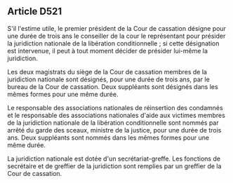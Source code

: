 Article D521
----
S'il l'estime utile, le premier président de la Cour de cassation désigne pour
une durée de trois ans le conseiller de la cour le représentant pour présider la
juridiction nationale de la libération conditionnelle ; si cette désignation est
intervenue, il peut à tout moment décider de présider lui-même la juridiction.

Les deux magistrats du siège de la Cour de cassation membres de la juridiction
nationale sont désignés, pour une durée de trois ans, par le bureau de la Cour
de cassation. Deux suppléants sont désignés dans les mêmes formes pour une même
durée.

Le responsable des associations nationales de réinsertion des condamnés et le
responsable des associations nationales d'aide aux victimes membres de la
juridiction nationale de la libération conditionnelle sont nommés par arrêté du
garde des sceaux, ministre de la justice, pour une durée de trois ans. Deux
suppléants sont nommés dans les mêmes formes pour une même durée.

La juridiction nationale est dotée d'un secrétariat-greffe. Les fonctions de
secrétaire et de greffier de la juridiction sont remplies par un greffier de la
Cour de cassation.

